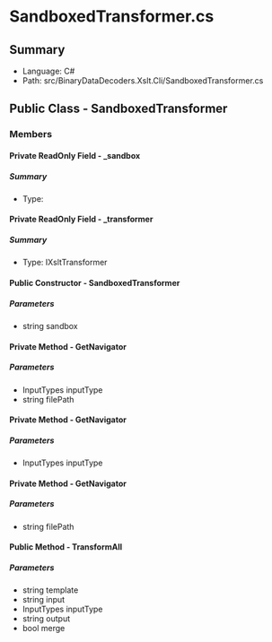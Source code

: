 ﻿# SandboxedTransformer.cs

## Summary

* Language: C#
* Path: src/BinaryDataDecoders.Xslt.Cli/SandboxedTransformer.cs

## Public Class - SandboxedTransformer

### Members

#### Private ReadOnly Field - _sandbox

##### Summary

 * Type: 

#### Private ReadOnly Field - _transformer

##### Summary

 * Type: IXsltTransformer 

#### Public Constructor - SandboxedTransformer

#####  Parameters

 - string sandbox 

#### Private Method - GetNavigator

#####  Parameters

 - InputTypes inputType 
 - string filePath 

#### Private Method - GetNavigator

#####  Parameters

 - InputTypes inputType 

#### Private Method - GetNavigator

#####  Parameters

 - string filePath 

#### Public Method - TransformAll

#####  Parameters

 - string template 
 - string input 
 - InputTypes inputType 
 - string output 
 - bool merge 

